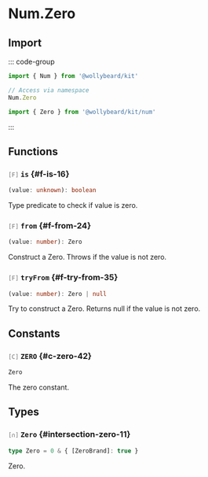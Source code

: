 # Num.Zero

## Import

::: code-group

```typescript [Namespace]
import { Num } from '@wollybeard/kit'

// Access via namespace
Num.Zero
```

```typescript [Barrel]
import { Zero } from '@wollybeard/kit/num'
```

:::

## Functions

### <span style="opacity: 0.6; font-weight: normal; font-size: 0.85em;">`[F]`</span> `is`<SourceLink inline href="https://github.com/jasonkuhrt/kit/blob/main/./src/domains/num/zero/zero.ts#L16" /> {#f-is-16}

```typescript
(value: unknown): boolean
```

Type predicate to check if value is zero.

### <span style="opacity: 0.6; font-weight: normal; font-size: 0.85em;">`[F]`</span> `from`<SourceLink inline href="https://github.com/jasonkuhrt/kit/blob/main/./src/domains/num/zero/zero.ts#L24" /> {#f-from-24}

```typescript
(value: number): Zero
```

Construct a Zero. Throws if the value is not zero.

### <span style="opacity: 0.6; font-weight: normal; font-size: 0.85em;">`[F]`</span> `tryFrom`<SourceLink inline href="https://github.com/jasonkuhrt/kit/blob/main/./src/domains/num/zero/zero.ts#L35" /> {#f-try-from-35}

```typescript
(value: number): Zero | null
```

Try to construct a Zero. Returns null if the value is not zero.

## Constants

### <span style="opacity: 0.6; font-weight: normal; font-size: 0.85em;">`[C]`</span> `ZERO`<SourceLink inline href="https://github.com/jasonkuhrt/kit/blob/main/./src/domains/num/zero/zero.ts#L42" /> {#c-zero-42}

```typescript
Zero
```

The zero constant.

## Types

### <span style="opacity: 0.6; font-weight: normal; font-size: 0.85em;">`[∩]`</span> `Zero`<SourceLink inline href="https://github.com/jasonkuhrt/kit/blob/main/./src/domains/num/zero/zero.ts#L11" /> {#intersection-zero-11}

```typescript
type Zero = 0 & { [ZeroBrand]: true }
```

Zero.
